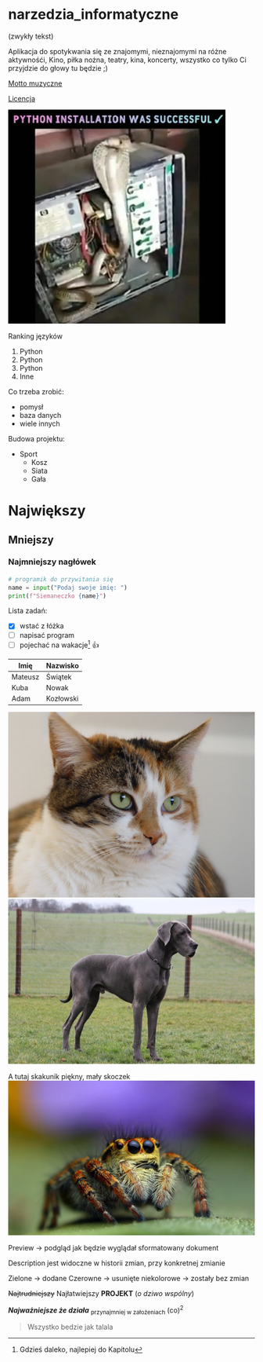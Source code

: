 # narzedzia_informatyczne

(zwykły tekst)

Aplikacja do spotykwania się ze znajomymi, nieznajomymi na różne aktywnośći,
Kino, piłka nożna, teatry, kina, koncerty, wszystko co tylko Ci przyjdzie do głowy tu będzie ;)

[Motto muzyczne](https://www.youtube.com/watch?v=2onLeKNEfoA) 

[Licencja](/LICENSE)

![Memik na poprawę dnia](/python.jpg)

Ranking języków
1. Python
2. Python
3. Python
4. Inne

Co trzeba zrobić:
- pomysł
- baza danych
- wiele innych

Budowa projektu:
- Sport
  - Kosz
  - Siata
  - Gała
 
# Największy
## Mniejszy 
### Najmniejszy nagłówek

```python
# programik do przywitania się
name = input("Podaj swoje imię: ")
print(f"Siemaneczko {name}")
```

Lista zadań:
- [x] wstać z łóżka 
- [ ] napisać program
- [ ] pojechać na wakacje[^1] :+1: 

| Imię  | Nazwisko |
| ------------ | ------------ |
| Mateusz | Świątek |
| Kuba | Nowak |
| Adam | Kozłowski |

![Kotek](animals/cat.jpg)
![Pies](animals/dog.jpg)

A tutaj skakunik piękny, mały skoczek
![Skakun](animals/skakun.jpg)


Preview -> podgląd jak będzie wyglądał sformatowany dokument

Description jest widoczne w historii zmian, przy konkretnej zmianie 

Zielone -> dodane
Czerowne -> usunięte
niekolorowe -> zostały bez zmian
<!-- Komentarze których nie widać później -->


~~Najtrudniejszy~~ Najłatwiejszy **PROJEKT** (*o dziwo wspólny*)

***Najważniejsze że działa***
<sub>przynajmniej w założeniach</sub>
(co)<sup>2</sup>



> Wszystko bedzie jak talala

[^1]: Gdzieś daleko, najlepiej do Kapitolu
